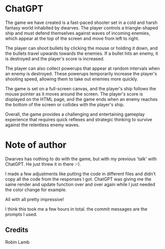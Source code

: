 # ChatGPT
The game we have created is a fast-paced shooter set in a cold and harsh fantasy world inhabited by dwarves. The player controls a triangle-shaped ship and must defend themselves against waves of incoming enemies, which appear at the top of the screen and move from left to right.

The player can shoot bullets by clicking the mouse or holding it down, and the bullets travel upwards towards the enemies. If a bullet hits an enemy, it is destroyed and the player's score is increased.

The player can also collect powerups that appear at random intervals when an enemy is destroyed. These powerups temporarily increase the player's shooting speed, allowing them to take out enemies more quickly.

The game is set on a full-screen canvas, and the player's ship follows the mouse pointer as it moves around the screen. The player's score is displayed on the HTML page, and the game ends when an enemy reaches the bottom of the screen or collides with the player's ship.

Overall, the game provides a challenging and entertaining gameplay experience that requires quick reflexes and strategic thinking to survive against the relentless enemy waves.

# Note of author
Dwarves has nothing to do with the game, but with my previous 'talk' with ChatGPT. He just threw it in there :-).

I made a few adjustments like putting the code in different files and didn't copy all the code from the responses I got. ChatGPT was giving me the same render and update function over and over again while I just needed the color change for example.

All with all pretty impressive!

I think this took me a few hours in total. the commit messages are the prompts I used.

## Credits
Robin Lamb
